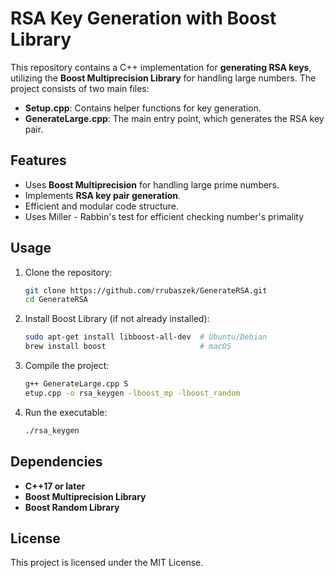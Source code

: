 # RSA Key Generation with Boost Library

This repository contains a C++ implementation for **generating RSA keys**, utilizing the **Boost Multiprecision Library** for handling large numbers. The project consists of two main files:

- **Setup.cpp**: Contains helper functions for key generation.
- **GenerateLarge.cpp**: The main entry point, which generates the RSA key pair.

## Features
- Uses **Boost Multiprecision** for handling large prime numbers.
- Implements **RSA key pair generation**.
- Efficient and modular code structure.
- Uses Miller - Rabbin's test for efficient checking number's primality 

## Usage
1. Clone the repository:
   ```bash
   git clone https://github.com/rrubaszek/GenerateRSA.git
   cd GenerateRSA
   ```
2. Install Boost Library (if not already installed):
   ```bash
   sudo apt-get install libboost-all-dev  # Ubuntu/Debian
   brew install boost                     # macOS
   ```
3. Compile the project:
   ```bash
   g++ GenerateLarge.cpp S
   etup.cpp -o rsa_keygen -lboost_mp -lboost_random
   ```
4. Run the executable:
   ```bash
   ./rsa_keygen
   ```

## Dependencies
- **C++17 or later**
- **Boost Multiprecision Library**
- **Boost Random Library**

## License
This project is licensed under the MIT License.


